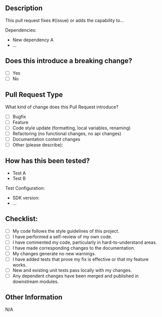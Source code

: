 ## Description
<!-- Describe the intention of the changes being proposed. What problem does it solve or functionality does it add? List any dependencies that are required for this change. -->
This pull request fixes #(issue) or adds the capability to...

Dependencies:
* New dependency A
* ...

## Does this introduce a breaking change?
<!-- Mark only one box with an "x". -->
- [ ] Yes
- [ ] No

## Pull Request Type
What kind of change does this Pull Request introduce?
<!-- Mark the box that applies to this PR with an "x". -->
- [ ] Bugfix
- [ ] Feature
- [ ] Code style update (formatting, local variables, renaming)
- [ ] Refactoring (no functional changes, no api changes)
- [ ] Documentation content changes
- [ ] Other (please describe):

## How has this been tested?
<!-- Describe the tests that you ran to verify your changes. Please also note any relevant details for your test configuration. -->
* Test A
* Test B

Test Configuration:
* SDK version:
* ...

## Checklist:
<!-- Put an "x" in the boxes that apply. -->
- [ ] My code follows the style guidelines of this project.
- [ ] I have performed a self-review of my own code.
- [ ] I have commented my code, particularly in hard-to-understand areas.
- [ ] I have made corresponding changes to the documentation.
- [ ] My changes generate no new warnings.
- [ ] I have added tests that prove my fix is effective or that my feature works.
- [ ] New and existing unit tests pass locally with my changes.
- [ ] Any dependent changes have been merged and published in downstream modules.

## Other Information
<!-- Add any other helpful information that may be needed here. -->
N/A